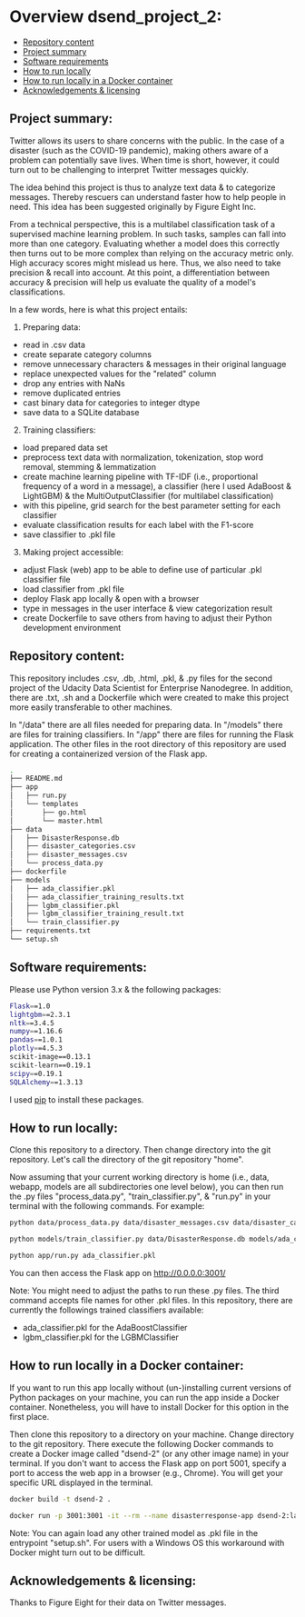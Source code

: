 # Overview dsend_project_2:
- [Repository content](#Repository_content)
- [Project summary](#Summary)
- [Software requirements](#Software_requirements)
- [How to run locally](#How_to_run)
- [How to run locally in a Docker container](#How_to_run_with_docker)
- [Acknowledgements & licensing](#Acknowledgements)

## Project summary:<a name="Summary"></a>
Twitter allows its users to share concerns with the public. In the case of a disaster (such as the COVID-19 pandemic), making others aware of a problem can potentially save lives. When time is short, however, it could turn out to be challenging to interpret Twitter messages quickly.

The idea behind this project is thus to analyze text data & to categorize messages. Thereby rescuers can understand faster how to help people in need. This idea has been suggested originally by Figure Eight Inc.

From a technical perspective, this is a multilabel classification task of a supervised machine learning problem. In such tasks, samples can fall into more than one category. Evaluating whether a model does this correctly then turns out to be more complex than relying on the accuracy metric only. High accuracy scores might mislead us here. Thus, we also need to take precision & recall into account. At this point, a differentiation between accuracy & precision will help us evaluate the quality of a model's classifications.

In a few words, here is what this project entails:

1) Preparing data:
- read in .csv data
- create separate category columns
- remove unnecessary characters & messages in their original language
- replace unexpected values for the "related" column
- drop any entries with NaNs
- remove duplicated entries
- cast binary data for categories to integer dtype
- save data to a SQLite database

2) Training classifiers:
- load prepared data set
- preprocess text data with normalization, tokenization, stop word removal, stemming & lemmatization
- create machine learning pipeline with TF-IDF (i.e., proportional frequency of a word in a message), a classifier (here I used AdaBoost & LightGBM) & the MultiOutputClassifier (for multilabel classification)
- with this pipeline, grid search for the best parameter setting for each classifier
- evaluate classification results for each label with the F1-score
- save classifier to .pkl file

3) Making project accessible:
- adjust Flask (web) app to be able to define use of particular .pkl classifier file
- load classifier from .pkl file
- deploy Flask app locally & open with a browser
- type in messages in the user interface & view categorization result
- create Dockerfile to save others from having to adjust their Python development environment

## Repository content:<a name="Repository_content"></a>
This repository includes .csv, .db, .html, .pkl, & .py files for the second project of the Udacity Data Scientist for Enterprise Nanodegree. In addition, there are .txt, .sh and a Dockerfile which were created to make this project more easily transferable to other machines.

In "/data" there are all files needed for preparing data. In "/models" there are files for training classifiers. In "/app" there are files for running the Flask application. The other files in the root directory of this repository are used for creating a containerized version of the Flask app.

```bash
.
├── README.md
├── app
│   ├── run.py
│   └── templates
│       ├── go.html
│       └── master.html
├── data
│   ├── DisasterResponse.db
│   ├── disaster_categories.csv
│   ├── disaster_messages.csv
│   └── process_data.py
├── dockerfile
├── models
│   ├── ada_classifier.pkl
│   ├── ada_classifier_training_results.txt
│   ├── lgbm_classifier.pkl
│   ├── lgbm_classifier_training_result.txt
│   └── train_classifier.py
├── requirements.txt
└── setup.sh
```

## Software requirements:<a name="Software_requirements"></a>
Please use Python version 3.x & the following packages:

```bash
Flask==1.0
lightgbm==2.3.1
nltk==3.4.5
numpy==1.16.6
pandas==1.0.1
plotly==4.5.3
scikit-image==0.13.1
scikit-learn==0.19.1
scipy==0.19.1
SQLAlchemy==1.3.13
```

I used [pip](https://pip.pypa.io/en/stable/) to install these packages.

## How to run locally:<a name="How_to_run"></a>
Clone this repository to a directory. Then change directory into the git repository. Let's call the directory of the git repository "home".

Now assuming that your current working directory is home (i.e., data, webapp, models are all subdirectories one level below), you can then run the .py files "process_data.py", "train_classifier.py", & "run.py" in your terminal with the following commands. For example:

```bash
python data/process_data.py data/disaster_messages.csv data/disaster_categories.csv data/DisasterResponse.db
```

```bash
python models/train_classifier.py data/DisasterResponse.db models/ada_classifier.pkl
```

```bash
python app/run.py ada_classifier.pkl
```

You can then access the Flask app on http://0.0.0.0:3001/

Note: You might need to adjust the paths to run these .py files. The third command accepts file names for other .pkl files. In this repository, there are currently the followings trained classifiers available:
- ada_classifier.pkl for the AdaBoostClassifier
- lgbm_classifier.pkl for the LGBMClassifier

## How to run locally in a Docker container:<a name="How_to_run_with_docker"></a>
If you want to run this app locally without (un-)installing current versions of Python packages on your machine, you can run the app inside a Docker container. Nonetheless, you will have to install Docker for this option in the first place.

Then clone this repository to a directory on your machine. Change directory to the git repository. There execute the following Docker commands to create a Docker image called "dsend-2" (or any other image name) in your terminal. If you don't want to access the Flask app on port 5001, specify a port to access the web app in a browser (e.g., Chrome). You will get your specific URL displayed in the terminal.

```bash
docker build -t dsend-2 .
```

```bash
docker run -p 3001:3001 -it --rm --name disasterresponse-app dsend-2:latest
```

Note: You can again load any other trained model as .pkl file in the entrypoint "setup.sh". For users with a Windows OS this workaround with Docker might turn out to be difficult.

## Acknowledgements & licensing:<a name="Acknowledgements"></a>
Thanks to Figure Eight for their data on Twitter messages.
